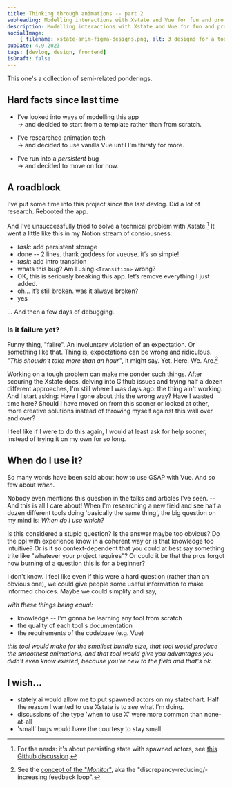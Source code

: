 ```yaml
---
title: Thinking through animations -- part 2
subheading: Modelling interactions with Xstate and Vue for fun and profit. A devlog.
description: Modelling interactions with Xstate and Vue for fun and profit. A devlog.
socialImage:
    { filename: xstate-anim-figma-designs.png, alt: 3 designs for a todo app. }
pubDate: 4.9.2023
tags: [devlog, design, frontend]
isDraft: false
---
```


This one's a collection of semi-related ponderings.

## Hard facts since last time

-   I've looked into ways of modelling this app\
    → and decided to start from a template rather than from scratch.

-   I've researched animation tech\
    → and decided to use vanilla Vue until I'm thirsty for more.

-   I've run into a _persistent_ bug\
    → and decided to move on for now.

## A roadblock

I've put some time into this project since the last devlog. Did a lot of research. Rebooted the app.

And I've unsuccessfully tried to solve a technical problem with Xstate.[^1] It went a little like this in my Notion stream of consiousness:

-   _task_: add persistent storage
-   done -- 2 lines. thank goddess for vueuse. it’s so simple!
-   _task_: add intro transition
-   whats this bug? Am I using `<Transition>` wrong?
-   OK, this is seriously breaking this app. let’s remove everything I just added.
-   oh… it’s still broken. was it always broken?
-   yes

... And then a few days of debugging.

### Is it failure yet?

Funny thing, "failre". An involuntary violation of an expectation. Or something like that. Thing is, expectations can be wrong and ridiculous. _"This shouldn't take more than an hour"_, it might say. Yet. Here. We. Are.[^2]

Working on a tough problem can make me ponder such things. After scouring the Xstate docs, delving into Github issues and trying half a dozen different approaches, I'm still where I was days ago: the thing ain't working. And I start asking: Have I gone about this the wrong way? Have I wasted time here? Should I have moved on from this sooner or looked at other, more creative solutions instead of throwing myself against this wall over and over?

I feel like if I were to do this again, I would at least ask for help sooner, instead of trying it on my own for so long.

## When do I use it?

So many words have been said about how to use GSAP with Vue. And so few about _when_.

Nobody even mentions this question in the talks and articles I've seen. -- And this is all I care about! When I'm researching a new field and see half a dozen different tools doing 'basically the same thing', the big question on my mind is: _When do I use which?_

Is this considered a stupid question? Is the answer maybe too obvious? Do the ppl with experience know in a coherent way or is that knowledge too intuitive? Or is it so context-dependent that you could at best say something trite like "whatever your project requires"? Or could it be that the pros forgot how burning of a question this is for a beginner?

I don't know. I feel like even if this were a hard question (rather than an obvious one), we could give people some useful information to make informed choices. Maybe we could simplify and say,

_with these things being equal:_

-   knowledge -- I'm gonna be learning any tool from scratch
-   the quality of each tool's documentation
-   the requirements of the codebase (e.g. Vue)

_this tool would make for the smallest bundle size, that tool would produce the smoothest animations, and that tool would give you advantages you didn't even know existed, because you're new to the field and that's ok._

## I wish...

-   stately.ai would allow me to put spawned actors on my statechart. Half the reason I wanted to use Xstate is to _see_ what I'm doing.
-   discussions of the type 'when to use X' were more common than none-at-all
-   'small' bugs would have the courtesy to stay small

[^1]: For the nerds: it's about persisting state with spawned actors, see [this Github discussion](https://github.com/statelyai/xstate/discussions/4226).
[^2]: See the [concept of the "_Monitor_"](https://betterfamilytherapy.com/blog/burnout-pt2-how-do-deal-with-the-stressors), aka the "discrepancy-reducing/-increasing feedback loop".
